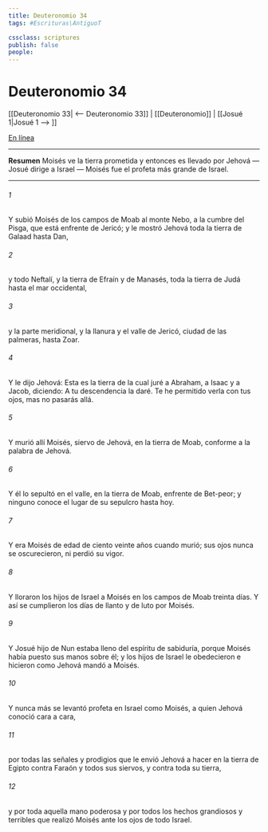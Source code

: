 ```yaml
---
title: Deuteronomio 34
tags: #Escrituras\AntiguoT

cssclass: scriptures
publish: false
people:
---
```


# Deuteronomio 34
[[Deuteronomio 33| <-- Deuteronomio 33]] | [[Deuteronomio]] | [[Josué 1|Josué 1 --> ]]

[En línea](https://churchofjesuschrist.org/study/scriptures/ot/deut/34?lang=spa)

---
__Resumen__
Moisés ve la tierra prometida y entonces es llevado por Jehová — Josué dirige a Israel — Moisés fue el profeta más grande de Israel.

---
###### 1 
Y subió Moisés de los campos de Moab al monte Nebo, a la cumbre del Pisga, que está enfrente de Jericó; y le mostró Jehová toda la tierra de Galaad hasta Dan,

###### 2 
y todo Neftalí, y la tierra de Efraín y de Manasés, toda la tierra de Judá hasta el mar occidental,

###### 3 
y la parte meridional, y la llanura y el valle de Jericó, ciudad de las palmeras, hasta Zoar.

###### 4 
Y le dijo Jehová: Esta es la tierra de la cual juré a Abraham, a Isaac y a Jacob, diciendo: A tu descendencia la daré. Te he permitido verla con tus ojos, mas no pasarás allá.

###### 5 
Y murió allí Moisés, siervo de Jehová, en la tierra de Moab, conforme a la palabra de Jehová.

###### 6 
Y él lo sepultó en el valle, en la tierra de Moab, enfrente de Bet-peor; y ninguno conoce el lugar de su sepulcro hasta hoy.

###### 7 
Y era Moisés de edad de ciento veinte años cuando murió; sus ojos nunca se oscurecieron, ni perdió su vigor.

###### 8 
Y lloraron los hijos de Israel a Moisés en los campos de Moab treinta días. Y así se cumplieron los días de llanto y de luto por Moisés.

###### 9 
Y Josué hijo de Nun estaba lleno del espíritu de sabiduría, porque Moisés había puesto sus manos sobre él; y los hijos de Israel le obedecieron e hicieron como Jehová mandó a Moisés.

###### 10 
Y nunca más se levantó profeta en Israel como Moisés, a quien Jehová conoció cara a cara,

###### 11 
por todas las señales y prodigios que le envió Jehová a hacer en la tierra de Egipto contra Faraón y todos sus siervos, y contra toda su tierra,

###### 12 
y por toda aquella mano poderosa y por todos los hechos grandiosos y terribles que realizó Moisés ante los ojos de todo Israel.

